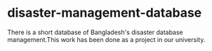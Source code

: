 # disaster-management-database
There is a short database of Bangladesh's disaster database management.This work has been done as a project in our university. 
